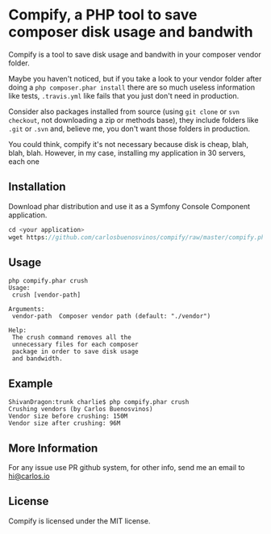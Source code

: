 Compify, a PHP tool to save composer disk usage and bandwith
============================================================

Compify is a tool to save disk usage and bandwith in your composer vendor folder.

Maybe you haven't noticed, but if you take a look to your vendor folder after doing
a ```php composer.phar install``` there are so much useless information like tests,
```.travis.yml``` like fails that you just don't need in production.

Consider also packages installed from source (using ```git clone``` or ```svn checkout```, not
downloading a zip or methods base), they include folders like ```.git``` or ```.svn``` and, believe me,
you don't want those folders in production.

You could think, compify it's not necessary because disk is cheap, blah, blah, blah.
However, in my case, installing my application in 30 servers, each one

## Installation

Download phar distribution and use it as a Symfony Console Component application.

```php
cd <your application>
wget https://github.com/carlosbuenosvinos/compify/raw/master/compify.phar
```

## Usage

```
php compify.phar crush
Usage:
 crush [vendor-path]

Arguments:
 vendor-path  Composer vendor path (default: "./vendor")

Help:
 The crush command removes all the
 unnecessary files for each composer
 package in order to save disk usage
 and bandwidth.
```

## Example

```
ShivanDragon:trunk charlie$ php compify.phar crush
Crushing vendors (by Carlos Buenosvinos)
Vendor size before crushing: 150M
Vendor size after crushing: 96M
```

## More Information

For any issue use PR github system, for other info, send me an email to hi@carlos.io

## License

Compify is licensed under the MIT license.